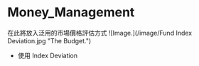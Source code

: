 # Money_Management

在此將放入泛用的市場價格評估方式
![Image.](/image/Fund Index Deviation.jpg "The Budget.")
* 使用 Index Deviation